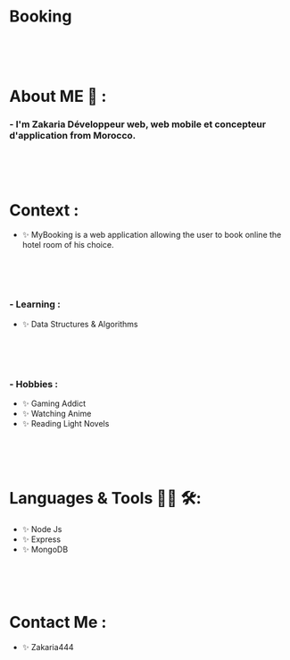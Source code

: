 # Booking
<div align="center">
</div>

</br>
</br>
</br>


# About ME 💬 :

### - I'm Zakaria  Développeur web, web mobile et concepteur d'application from Morocco.
</br>
</br>
</br>



#  Context :
 - ✨ MyBooking is a web application allowing the user to book online the  hotel room of his choice.
</br>
</br>
</br>

### - Learning :
- ✨ Data Structures & Algorithms
</br>
</br>
</br>

### - Hobbies : 
- ✨ Gaming Addict
- ✨ Watching Anime
- ✨ Reading Light Novels

</br>
</br>
</br>



# Languages & Tools 👨‍💻 🛠:

- ✨ Node Js 
- ✨ Express
- ✨ MongoDB


</br>
</br>
</br>



# Contact Me :

- ✨ Zakaria444 
 

</br>
</br>
</br>
</br>
</br>
</br>
</br>



